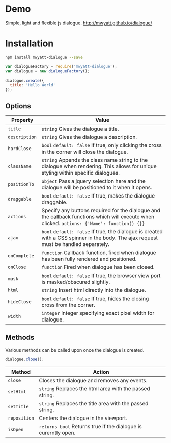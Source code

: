 # Demo
Simple, light and flexible js dialogue.
http://mwyatt.github.io/dialogue/
# Installation
```bash
npm install mwyatt-dialogue --save
```
```javascript
var dialogueFactory = require('mwyatt-dialogue');
var dialogue = new dialogueFactory();

dialogue.create({
  title: 'Hello World'
});
```
## Options
| Property | Value |
| --- | --- |
| `title` | `string` Gives the dialogue a title. |
| `description` | `string` Gives the dialogue a description. |
| `hardClose` | `bool` `default: false` If true, only clicking the cross in the corner will close the dialogue. |
| `className` | `string` Appends the class name string to the dialogue when rendering. This allows for unique styling within specific dialogues. |
| `positionTo` | `object` Pass a jquery selection here and the dialogue will be positioned to it when it opens. |
| `draggable` | `bool` `default: false` If true, makes the dialogue draggable. |
| `actions` | Specify any buttons required for the dialogue and the callback functions which will execute when clicked. `actions: {'Name': function() {}}` |
| `ajax` | `bool` `default: false` If true, the dialogue is created with a CSS spinner in the body. The ajax request must be handled separately. |
| `onComplete` | `function` Callback function, fired when dialogue has been fully rendered and positioned. |
| `onClose` | `function` Fired when dialogue has been closed. |
| `mask` | `bool` `default: false` If true, the browser view port is masked/obscured slightly. |
| `html` | `string` Insert html directly into the dialogue. |
| `hideClose` | `bool` `default: false` If true, hides the closing cross from the corner. |
| `width` | `integer` Integer specifying exact pixel width for dialogue. |
## Methods
Various methods can be called upon once the dialogue is created.
```javascript
dialogue.close();
```
| Method | Action |
| --- | --- |
| `close` | Closes the dialogue and removes any events. |
| `setHtml` | `string` Replaces the html area with the passed string. |
| `setTitle` | `string` Replaces the title area with the passed string. |
| `reposition` | Centers the dialogue in the viewport. |
| `isOpen` | `returns bool` Returns true if the dialogue is curerntly open.  |

